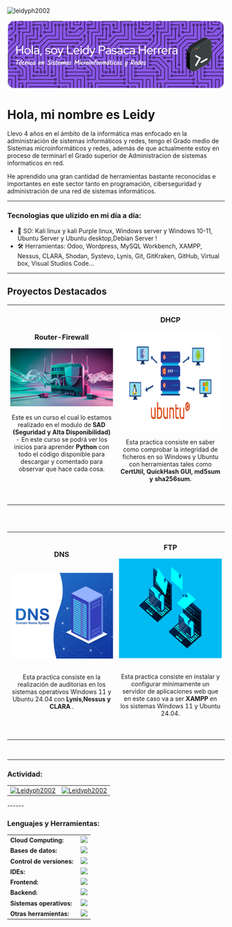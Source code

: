 <p align="left"> <img src="https://komarev.com/ghpvc/?username=leidyph2002&label=Profile%20views&color=0e75b6&style=flat" alt="leidyph2002" /> </p>

<link rel="stylesheet" type='text/css' href="https://cdn.jsdelivr.net/gh/devicons/devicon@latest/devicon.min.css" />

![Header](./img/leidy_header.png)

# Hola, mi nombre es Leidy

Llevo 4 años en el ámbito de la informática mas enfocado en la administración de sistemas informáticos y redes, tengo el Grado medio de Sistemas microinformáticos y redes, además de que actualmente estoy en proceso de terminarl el Grado superior de Administracion de sistemas informaticos en red.

He aprendido una gran cantidad de herramientas bastante reconocidas e importantes en este sector tanto en programación, ciberseguridad y administración de una red de sistemas informáticos.

------

### Tecnologias que ulizido en mi día a día:

  - 🐉 SO: Kali linux y kali Purple linux, Windows server y Windows 10-11, Ubuntu Server y Ubuntu desktop,Debian Server ! 
  - 🛠️ Herramientas: Odoo, Wordpress, MySQL Workbench, XAMPP, Nessus, CLARA, Shodan, Systevo, Lynis, Git, GitKraken, GitHub, Virtual box, Visual Studios Code...

------

## Proyectos Destacados
<table>
<tr>
<td width="50%">
<br>
<h3 align="center">Router-Firewall</h3>
<div align="center">
<a href="https://github.com/JorgeBer19/Curso-Pyhon" target="_blank"><img src="img/router_firewall.jpeg" width="400" alt="Curso Básico de Python"></a>
<p>

</p>
<p>Este es un curso el cual lo estamos realizado en el modulo de <strong>SAD (Seguridad y Alta Disponibilidad)</strong> - En este curso se podrá ver los inicios para aprender <strong>Python</strong> con todo el código disponible para descargar y comentado para observar que hace cada cosa.</p>
</div>
                                                                                      
</td>

<td width="50%">
<h3 align="center">DHCP</h3>
<div align="center">
<a href="https://github.com/JorgeBer19/SAD/blob/master/UT3/TAREA_0_Verificaci%C3%B3n_De_Integidad_Con_Hash/Jorge_Bernal_Liarte_SAD_UT3_T0.pdf" target="_blank"><img src="img/dhcp.png" width="400" height = "230" alt="Verificación de la integridad de archivos"></a>
<p>

</p>Esta practica consiste en saber como comprobar la integridad de ficheros en so Windows y Ubuntu con herramientas tales como <strong>CertUtil, QuickHash GUI, md5sum y sha256sum. </strong><br><br></p>
</div>                                                             
</table>                                                                                 
</div>
<br>

<table>
<tr>
<td width="50%">
<h3 align="center">DNS</h3>
<br>
<div align="center">
<a href="https://github.com/JorgeBer19/SAD/blob/master/UT1/TAREA-2_Auditoria_Del_Sistema/Jorge_Bernal_Liarte_SAD_UT0_T2.pdf" target="_blank"><img src="img/dns.jpg" width="400" alt="Auditoria del Sistema"></a>
<br>
<br>
<p>Esta practica consiste en la realización de auditorias en los sistemas operativos Windows 11 y Ubuntu 24.04 con <strong>Lynis,Nessus y CLARA </strong>.</p>
</div>
                                                                                  
</td>       

<td width="50%">
<h3 align="center">FTP</h3>
<div align="center">
<a href="https://github.com/JorgeBer19/IAW/blob/main/UT1/TAREA-3_Instalaci%C3%B3n_Y_Configuraci%C3%B3n_De_Servidor_Web_Windows_Y_Linux/Jorge_Bernal_Liarte_IAW_UT0_T3.pdf" target="_blank"><img src="img/ftp.png" width="400" height = "230" alt="Instalación y Configuración Basica de Xampp Windows y Ubuntu"></a>
<br>
<br>
<p>Esta practica consiste en instalar y configurar mínimamente un servidor de aplicaciones web que en este caso va a ser <strong>XAMPP</strong> en los sistemas Windows 11 y Ubuntu 24.04.</p>
</div>
                                                                                      
</td>  
</table>                                                                                 
</div>
<br>

------
<h3 align="left">Actividad:</h3>
<table>
<tr>
  <td>
<div align="center">
  <a href="https://github.com/Leidyph2002">
    <img height="180em" src="https://github-readme-stats.vercel.app/api?username=Leidyph2002&show_icons=true&locale=es&layout=compact&theme=tokyonight" alt="Leidyph2002"/>
  </a>
</div>
  </td>
  <td>
<div align="center">
  <a href="https://github.com/Leidyph2002">
    <img src="https://github-readme-streak-stats.herokuapp.com/?user=Leidyph2002&&theme=tokyonight" alt="Leidyph2002" />
  </a>
</div>
  </td>
</tr>
  </table>
------
<h3 align="left">Lenguajes y Herramientas:</h3>
<table>
    <tr>
        <td style="font-weight: bold; padding-right: 10px; vertical-align: center; border: none;">Cloud Computing:</td>
        <td><img height="40" src="https://skillicons.dev/icons?i=aws"/></td>
    </tr>
    <tr>
        <td style="font-weight: bold; padding-right: 10px; vertical-align: center; border: none;">Bases de datos:</td>
        <td><img height="40" src="https://skillicons.dev/icons?i=mysql,postgresql"/></td>
    </tr>
    <tr>
        <td style="font-weight: bold; padding-right: 10px; vertical-align: center; border: none;">Control de versiones:</td>
        <td><img height="40" src="https://skillicons.dev/icons?i=git,github,githubactions"/></td>
    </tr>
    <tr>
        <td style="font-weight: bold; padding-right: 10px; vertical-align: center; border: none;">IDEs:</td>
        <td><img height="40" src="https://skillicons.dev/icons?i=vscode,visualstudio,sublime"/></td>
    </tr>
    <tr>
        <td style="font-weight: bold; padding-right: 10px; vertical-align: center;">Frontend:</td>
        <td><img height="40" src="https://skillicons.dev/icons?i=react,bootstrap,html,css,js"/></td>
    </tr>
    <tr>
        <td style="font-weight: bold; padding-right: 10px; vertical-align: center; border: none;">Backend:</td>
        <td><img height="40" src="https://skillicons.dev/icons?i=php,python,nodejs,c,cs,cpp"/></td>
    </tr>
    <tr>
        <td style="font-weight: bold; padding-right: 10px; vertical-align: center; border: none;">Sistemas operativos:</td>
        <td><img height="40" src="https://skillicons.dev/icons?i=windows,ubuntu,debian,kali,linux,apple,redhat"/></td>
    </tr>
    <tr>
        <td style="font-weight: bold; padding-right: 10px; vertical-align: center; border: none;">Otras herramientas:</td>
        <td><img height="40" src="https://skillicons.dev/icons?i=linkedin,ps,bash,powershell,wordpress,notion,gmail,discord,instagram"/></td>
    </tr>
</table>

